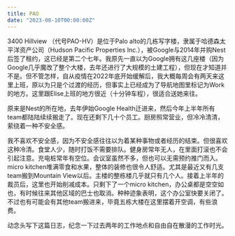 ```yaml
---
title: PAO
date: "2023-08-10T00:00:00Z"
---
```


3400 Hillview （代号PAO-HV）是位于Palo alto的几栋写字楼，隶属于哈德森太平洋资产公司（Hudson Pacific Properties Inc.），被Google与2014年并购Nest后签了租约，这已经是第二个七年。我原先一直以为Google拥有这几座楼（因为Google几乎魔改了整个大楼，去年还进行了大规模的土建工程），但现在才知道并不是。但不管怎样，自从疫情在2022年底开始缓解后，我大概每周会有两天来这里上班，原以为只是个过渡的经历，但事实上已经成为了导航地图里标记为Work的地方。这里跟Elise上班的地方很近（十分钟车程），很适合送她来往。

原来是Nest的所在地，去年伊始Google Health迁进来，然后今年上半年所有team都陆陆续续搬走了。现在还剩下几十个员工。厨房照常营业，但冷冷清清，萦绕着一种不安全感。

我不喜欢不安全感，因为不安全感往往以为着某种事物或者经历的结束。但很喜欢这种冷清。食堂人少，随时打饭不需要排队。健身房常年无人，在里面打滚也不会引起注意。充电桩常年有空位。会议室虽然不多，但也可以无需预约推门而入。micro kitchen堆满零食和水果，整体的装修也很令人舒适。尤其是最近又有几支team搬到Mountain View以后。主楼的整栋楼几乎就只有几个人。接着上半年的裁员后，这里也开始削减成本。只剩下了一个micro kitchen，办公桌都是空空如也，有时候往来其他区域的巴士也取消。种种迹象表明，这个办公室快要关闭了。不过也有可能会有其他team搬进来，毕竟五栋大楼在这里摆着开空调，有些浪费。

动念头写下这篇日志，纪念一下过去两年的工作地点和自由自在散漫的工作时光。